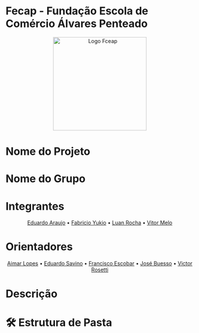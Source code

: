# Fecap - Fundação Escola de Comércio Álvares Penteado
<p align="center">
    <a href="https://www.fecap.br/" target="_blank">
        <img src="https://github.com/user-attachments/assets/27727ad3-c71d-4bc5-99c5-c8b667173a81" alt="Logo Fceap" width="250"/>
    </a>
</p>

# Nome do Projeto

# Nome do Grupo

# Integrantes
<div style="text-align: center;">
    <a href="https://www.linkedin.com/in/eduardo-araujo-33a1a2278?utm_source=share&utm_campaign=share_via&utm_content=profile&utm_medium=ios_app" target="_blank">Eduardo Araujo</a> &bull; 
    <a href="https://www.site2.com" target="_blank">Fabricio Yukio</a> &bull; 
    <a href="https://www.linkedin.com/in/luanroccha13?utm_source=share&utm_campaign=share_via&utm_content=profile&utm_medium=android_app" target="_blank">Luan Rocha</a> &bull; 
    <a href="https:https://www.linkedin.com/in/oficialvitormelo/" target="_blank">Vitor Melo</a>
</div>

# Orientadores
<div style="text-align: center;">
    <a href="https://www.linkedin.com/in/aimarlopes/" target="_blank">Aimar Lopes</a> &bull; 
    <a href="https://www.linkedin.com/in/eduardo-savino-gomes-77833a10/" target="_blank">Eduardo Savino</a> &bull; 
    <a href="https://www.linkedin.com/in/francisco-escobar/" target="_blank">Francisco Escobar</a> &bull; 
    <a href="https://www.linkedin.com/in/jbuesso/" target="_blank">José Buesso</a> &bull;
    <a href="https://www.linkedin.com/in/victorbarq/?originalSubdomain=br" target="_blank">Victor Rosetti</a>
</div>

# Descrição

# 🛠 Estrutura de Pasta
